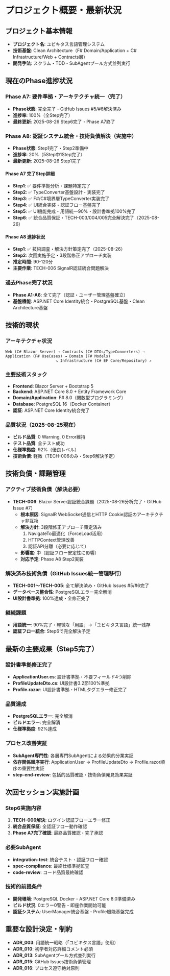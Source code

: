 # プロジェクト概要・最新状況

## プロジェクト基本情報
- **プロジェクト名**: ユビキタス言語管理システム
- **技術基盤**: Clean Architecture（F# Domain/Application + C# Infrastructure/Web + Contracts層）
- **開発手法**: スクラム・TDD・SubAgentプール方式並列実行

## 現在のPhase進捗状況

### Phase A7: 要件準拠・アーキテクチャ統一（完了）
- **Phase状態**: 完全完了・GitHub Issues #5/#6解決済み
- **進捗率**: 100%（全Step完了）
- **最終更新**: 2025-08-26 Step6完了・Phase A7終了

### Phase A8: 認証システム統合・技術負債解決（実施中）
- **Phase状態**: Step1完了・Step2準備中
- **進捗率**: 20%（5Step中1Step完了）
- **最新更新**: 2025-08-26 Step1完了

#### Phase A7 完了Step詳細
- **Step1**: ✅ 要件準拠分析・課題特定完了
- **Step2**: ✅ TypeConverter基盤設計・実装完了
- **Step3**: ✅ F#/C#境界層TypeConverter実装完了
- **Step4**: ✅ UI統合実装・認証フロー基盤完了
- **Step5**: ✅ UI機能完成・用語統一90%・設計書準拠100%完了
- **Step6**: ✅ 統合品質保証・TECH-003/004/005完全解決完了（2025-08-26）

#### Phase A8 進捗状況
- **Step1**: ✅ 技術調査・解決方針策定完了（2025-08-26）
- **Step2**: 次回実施予定・3段階修正アプローチ実装
- **推定時間**: 90-120分
- **主要作業**: TECH-006 SignalR認証統合問題解決

### 過去Phase完了状況
- **Phase A1-A6**: 全て完了（認証・ユーザー管理基盤確立）
- **基盤機能**: ASP.NET Core Identity統合・PostgreSQL基盤・Clean Architecture基盤

## 技術的現状

### アーキテクチャ状況
```
Web (C# Blazor Server) → Contracts (C# DTOs/TypeConverters) → Application (F# UseCases) → Domain (F# Models)
                      ↘ Infrastructure (C# EF Core/Repository) ↗
```

### 主要技術スタック
- **Frontend**: Blazor Server + Bootstrap 5
- **Backend**: ASP.NET Core 8.0 + Entity Framework Core  
- **Domain/Application**: F# 8.0（関数型プログラミング）
- **Database**: PostgreSQL 16（Docker Container）
- **認証**: ASP.NET Core Identity統合完了

### 品質状況（2025-08-25現在）
- **ビルド品質**: 0 Warning, 0 Error維持
- **テスト品質**: 全テスト成功
- **仕様準拠度**: 92%（優良レベル）
- **技術負債**: 軽微（TECH-006のみ・Step6解決予定）

## 技術負債・課題管理

### アクティブ技術負債（解決必要）
- **TECH-006**: Blazor Server認証統合課題（2025-08-26分析完了・GitHub Issue #7）
  - **根本原因**: SignalR WebSocket通信とHTTP Cookie認証のアーキテクチャ非互換
  - **解決方針**: 3段階修正アプローチ策定済み
    1. NavigateTo最適化（ForceLoad活用）
    2. HTTPContext管理改善
    3. 認証API分離（必要に応じて）
  - **影響度**: 中（認証フロー安定性に影響）
  - **対応予定**: Phase A8 Step2実装

### 解決済み技術負債（GitHub Issues統一管理移行）
- **TECH-001～TECH-005**: 全て解決済み・GitHub Issues #5/#6完了
- **データベース整合性**: PostgreSQLエラー完全解消
- **UI設計書準拠**: 100%達成・全修正完了

### 継続課題
- **用語統一**: 90%完了・軽微な「用語」→「ユビキタス言語」統一残存
- **認証フロー統合**: Step6で完全解決予定

## 最新の主要成果（Step5完了）

### 設計書準拠修正完了
- **ApplicationUser.cs**: 設計書準拠・不要フィールド4つ削除
- **ProfileUpdateDto.cs**: UI設計書3.2節100%準拠
- **Profile.razor**: UI設計書準拠・HTMLタグエラー修正完了

### 品質達成
- **PostgreSQLエラー**: 完全解消
- **ビルドエラー**: 完全解消
- **仕様準拠度**: 92%達成

### プロセス改善実証
- **SubAgent専門性**: 各層専門SubAgentによる効果的分業実証
- **依存関係順序実行**: ApplicationUser → ProfileUpdateDto → Profile.razor順序の重要性実証
- **step-end-review**: 包括的品質確認・技術負債発見効果実証

## 次回セッション実施計画

### Step6実施内容
1. **TECH-006解決**: ログイン認証フローエラー修正
2. **統合品質保証**: 全認証フロー動作確認
3. **Phase A7完了確認**: 最終品質確認・完了承認

### 必要SubAgent
- **integration-test**: 統合テスト・認証フロー確認
- **spec-compliance**: 最終仕様準拠監査
- **code-review**: コード品質最終確認

### 技術的前提条件
- **開発環境**: PostgreSQL Docker・ASP.NET Core 8.0準備済み
- **ビルド状況**: 0エラー0警告・即座作業開始可能
- **認証システム**: UserManager統合基盤・Profile機能基盤完成

## 重要な設計決定・制約
- **ADR_003**: 用語統一戦略（「ユビキタス言語」使用）
- **ADR_010**: 初学者対応詳細コメント必須
- **ADR_013**: SubAgentプール方式並列実行
- **ADR_015**: GitHub Issues技術負債管理
- **ADR_016**: プロセス遵守絶対原則